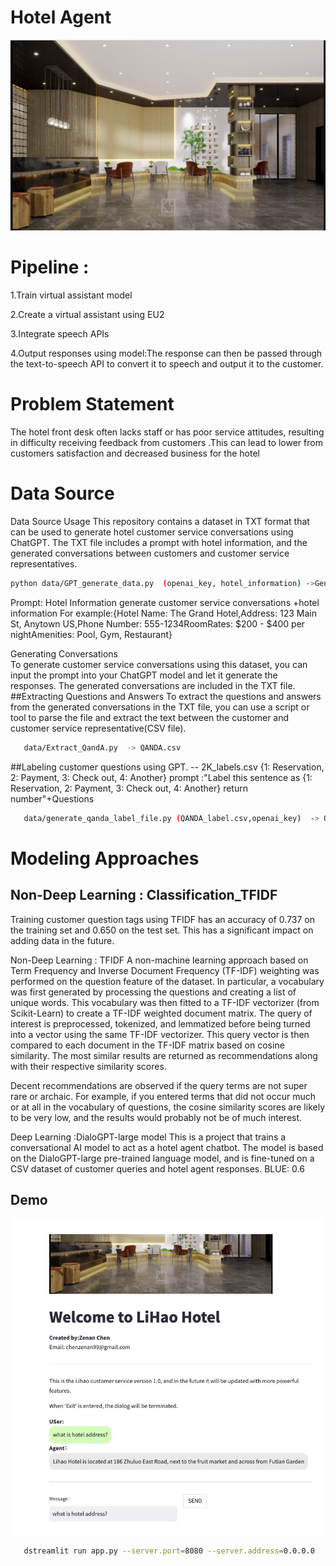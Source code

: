 # Hotel Agent
![](imgs/hotel_01.png)



# Pipeline : 
1.Train  virtual assistant model  

2.Create a virtual assistant using EU2

3.Integrate speech APIs

4.Output responses using model:The response can then be passed through the text-to-speech API to convert it to speech and output it to the customer.

# Problem Statement
The hotel front desk often lacks staff or has poor service attitudes, resulting in difficulty receiving feedback from customers .This can lead to lower from customers satisfaction and decreased business for the hotel


# Data Source

Data Source Usage
This repository contains a dataset in TXT format that can be used to generate hotel customer service conversations using ChatGPT. The TXT file includes a prompt with hotel information, and the generated conversations between customers and customer service representatives.
```bash
python data/GPT_generate_data.py  (openai_key, hotel_information) ->Generate a large amount of dialogue text in DialogueText file
```
Prompt: Hotel Information
generate customer service conversations +hotel information 
For example:{Hotel Name: The Grand Hotel,Address: 123 Main St, Anytown US,Phone Number: 555-1234RoomRates: $200 - $400 per nightAmenities: Pool, Gym, Restaurant}


Generating Conversations  
To generate customer service conversations using this dataset, you can input the prompt into your ChatGPT model and let it generate the responses. The generated conversations are included in the TXT file.
##Extracting Questions and Answers
To extract the questions and answers from the generated conversations in the TXT file, you can use a script or tool to parse the file and extract the text between the customer and customer service representative(CSV file).

```bash
   data/Extract_QandA.py  -> QANDA.csv
```

##Labeling customer questions using GPT.  -- 2K_labels.csv
 {1: Reservation, 2: Payment, 3: Check out, 4: Another} 
 prompt :"Label this sentence as {1: Reservation, 2: Payment, 3: Check out, 4: Another} return  number"+Questions
 
```bash
   data/generate_qanda_label_file.py (QANDA_label.csv,openai_key)  -> QANDA_label.csv
```

# Modeling Approaches

## Non-Deep Learning :  Classification_TFIDF
Training customer question tags using TFIDF has an accuracy of 0.737 on the training set and 0.650 on the test set. This has a significant impact on adding data in the future.


Non-Deep Learning :  TFIDF
A non-machine learning approach based on Term Frequency and Inverse Document Frequency (TF-IDF) weighting was performed on the question feature of the dataset. In particular, a vocabulary was first generated by processing the questions and creating a list of unique words. This vocabulary was then fitted to a TF-IDF vectorizer (from Scikit-Learn) to create a TF-IDF weighted document matrix. The query of interest is preprocessed, tokenized, and lemmatized before being turned into a vector using the same TF-IDF vectorizer. This query vector is then compared to each document in the TF-IDF matrix based on cosine similarity. The most similar results are returned as recommendations along with their respective similarity scores.

Decent recommendations are observed if the query terms are not super rare or archaic. For example, if you entered terms that did not occur much or at all in the vocabulary of questions, the cosine similarity scores are likely to be very low, and the results would probably not be of much interest.


Deep Learning :DialoGPT-large model
This is a project that trains a conversational AI model to act as a hotel agent chatbot. The model is based on the DialoGPT-large pre-trained language model, and is fine-tuned on a CSV dataset of customer queries and hotel agent responses. BLUE: 0.6


## Demo 
![](imgs/Demo.jpeg)



```bash
   dstreamlit run app.py --server.port=8080 --server.address=0.0.0.0
```
